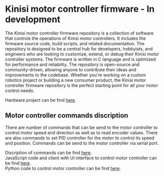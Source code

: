 Kinisi motor controller firmware - In development
============
The Kinisi motor controller firmware repository is a collection of software that controls the operations of Kinisi motor controllers. It includes the firmware source code, build scripts, and related documentation. The repository is designed to be a central hub for developers, hobbyists, and engineers who are looking to customize, extend, or debug their Kinisi motor controller systems. The firmware is written in C language and is optimized for performance and reliability. The repository is open-source and community-driven, allowing anyone to contribute their ideas and improvements to the codebase. Whether you're working on a custom robotics project or building a new consumer product, the Kinisi motor controller firmware repository is the perfect starting point for all your motor control needs.

Hardware project can be find [here](https://github.com/szolotykh/kinisi-motor-controller-board).

## Motor controller commands discription
There are number of commands that can be send to the motor controller to control motor speed and direction as well as to read encoder values. There are also commands to set PID controller for the motor to control its speed and position. Commands can be send to the motor controller via serial port.

Discription of commands can be find [here](commands.md). \
JavaScript code and client with UI interface to control motor controller can be find [here](https://github.com/szolotykh/jskinisi).\
Python code to control motor controller can be find [here](https://github.com/szolotykh/pykinisi).